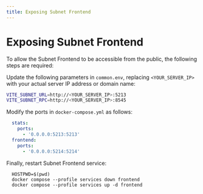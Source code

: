```yaml
---
title: Exposing Subnet Frontend
---
```


# Exposing Subnet Frontend
To allow the Subnet Frontend to be accessible from the public, the following steps are required:

Update the following parameters in `common.env`, replacing `<YOUR_SERVER_IP>` with your actual server IP address or domain name:
```bash
VITE_SUBNET_URL=http://<YOUR_SERVER_IP>:5213
VITE_SUBNET_RPC=http://<YOUR_SERVER_IP>:8545
```

Modify the ports in `docker-compose.yml` as follows:
```yaml
  stats:
    ports:
      - '0.0.0.0:5213:5213'
  frontend:
    ports:
      - '0.0.0.0:5214:5214'
```
Finally, restart Subnet Frontend service:

```
  HOSTPWD=$(pwd)
  docker compose --profile services down frontend
  docker compose --profile services up -d frontend
```
